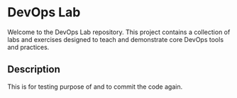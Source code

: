 # DevOps Lab

Welcome to the DevOps Lab repository. This project contains a collection of labs and exercises designed to teach and demonstrate core DevOps tools and practices.

## Description
This is for testing purpose of and to commit the code again.

